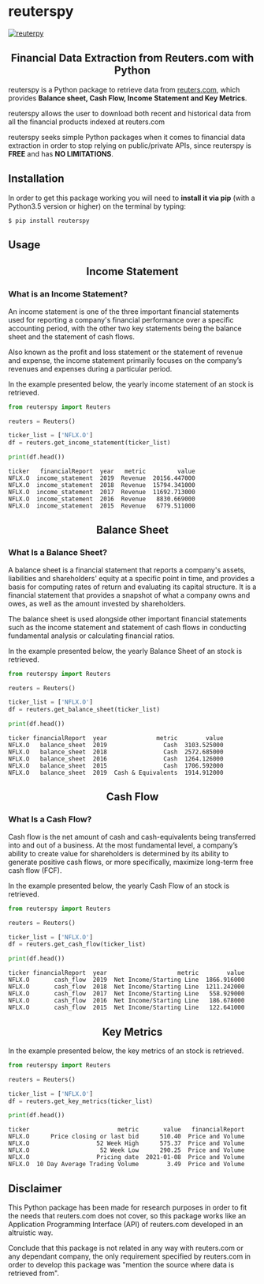 # reuterspy
[![reuterpy](https://img.shields.io/pypi/dm/reuterspy?color=blue&label=installs)](README.md)
<h2 align="center">Financial Data Extraction from Reuters.com with Python</h2>

reuterspy is a Python package to retrieve data from [reuters.com](https://www.reuters.com/), which provides **Balance sheet, Cash Flow, Income Statement and Key Metrics**.

reuterspy allows the user to download both recent and historical data from all the financial products indexed at reuters.com

reuterspy seeks simple Python packages when it comes to financial data extraction in order to stop relying on public/private APIs, since reuterspy is **FREE** and has **NO LIMITATIONS**. 

## Installation

In order to get this package working you will need to **install it via pip** (with a Python3.5 version or higher) on the terminal by typing:

``$ pip install reuterspy``

## Usage


<h2 align="center">Income Statement</h2>

 <h3>What is an Income Statement?</h3>
 
An income statement is one of the three important financial statements used for reporting a company's financial performance over a specific accounting period, with the other two key statements being the balance sheet and the statement of cash flows.

Also known as the profit and loss statement or the statement of revenue and expense, the income statement primarily focuses on the company’s revenues and expenses during a particular period.

In the example presented below, the yearly income statement of an stock is retrieved.

```python
from reuterspy import Reuters

reuters = Reuters()

ticker_list = ['NFLX.O']
df = reuters.get_income_statement(ticker_list)

print(df.head())
```
```{r, engine='python', count_lines}
ticker   financialReport  year   metric         value
NFLX.O  income_statement  2019  Revenue  20156.447000
NFLX.O  income_statement  2018  Revenue  15794.341000
NFLX.O  income_statement  2017  Revenue  11692.713000
NFLX.O  income_statement  2016  Revenue   8830.669000
NFLX.O  income_statement  2015  Revenue   6779.511000
```

<h2 align="center">Balance Sheet</h2>

 <h3>What Is a Balance Sheet?</h3>
 
A balance sheet is a financial statement that reports a company's assets, liabilities and shareholders' equity at a specific point in time, and provides a basis for computing rates of return and evaluating its capital structure. It is a financial statement that provides a snapshot of what a company owns and owes, as well as the amount invested by shareholders.

The balance sheet is used alongside other important financial statements such as the income statement and statement of cash flows in conducting fundamental analysis or calculating financial ratios.

In the example presented below, the yearly Balance Sheet of an stock is retrieved.

```python
from reuterspy import Reuters

reuters = Reuters()

ticker_list = ['NFLX.O']
df = reuters.get_balance_sheet(ticker_list)

print(df.head())
```
```{r, engine='python', count_lines}
ticker financialReport  year              metric        value
NFLX.O   balance_sheet  2019                Cash  3103.525000
NFLX.O   balance_sheet  2018                Cash  2572.685000
NFLX.O   balance_sheet  2016                Cash  1264.126000
NFLX.O   balance_sheet  2015                Cash  1706.592000
NFLX.O   balance_sheet  2019  Cash & Equivalents  1914.912000
```

<h2 align="center">Cash Flow</h2>

 <h3>What Is a Cash Flow?</h3>
 
Cash flow is the net amount of cash and cash-equivalents being transferred into and out of a business. At the most fundamental level, a company’s ability to create value for shareholders is determined by its ability to generate positive cash flows, or more specifically, maximize long-term free cash flow (FCF).

In the example presented below, the yearly Cash Flow of an stock is retrieved.


```python
from reuterspy import Reuters

reuters = Reuters()

ticker_list = ['NFLX.O']
df = reuters.get_cash_flow(ticker_list)

print(df.head())
```
```{r, engine='python', count_lines}
ticker financialReport  year                    metric        value
NFLX.O       cash_flow  2019  Net Income/Starting Line  1866.916000
NFLX.O       cash_flow  2018  Net Income/Starting Line  1211.242000
NFLX.O       cash_flow  2017  Net Income/Starting Line   558.929000
NFLX.O       cash_flow  2016  Net Income/Starting Line   186.678000
NFLX.O       cash_flow  2015  Net Income/Starting Line   122.641000
```

<h2 align="center">Key Metrics</h2>

In the example presented below, the key metrics of an stock is retrieved.

```python
from reuterspy import Reuters

reuters = Reuters()

ticker_list = ['NFLX.O']
df = reuters.get_key_metrics(ticker_list)

print(df.head())
```
```{r, engine='python', count_lines}
ticker                         metric       value   financialReport
NFLX.O      Price closing or last bid      510.40  Price and Volume
NFLX.O                   52 Week High      575.37  Price and Volume
NFLX.O                    52 Week Low      290.25  Price and Volume
NFLX.O                   Pricing date  2021-01-08  Price and Volume
NFLX.O  10 Day Average Trading Volume        3.49  Price and Volume
```

## Disclaimer
This Python package has been made for research purposes in order to fit the needs that reuters.com does not cover, so this package works like an Application Programming Interface (API) of reuters.com developed in an altruistic way.

Conclude that this package is not related in any way with reuters.com or any dependant company, the only requirement specified by reuters.com in order to develop this package was "mention the source where data is retrieved from".
